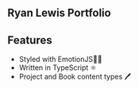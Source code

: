 ## Ryan Lewis Portfolio

## Features

- Styled with EmotionJS💅🏾
- Written in TypeScript ⚛
- Project and Book content types 🖊
